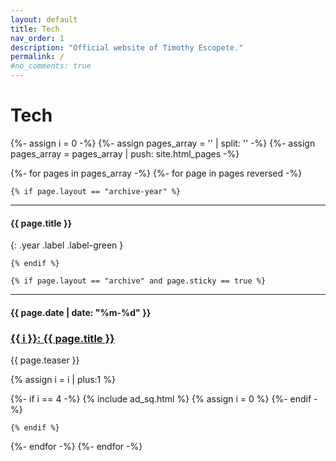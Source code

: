 ```yaml
---
layout: default
title: Tech
nav_order: 1
description: "Official website of Timothy Escopete."
permalink: /
#no_comments: true
---
```


<h1>Tech</h1>

{%- assign i = 0 -%}
{%- assign pages_array = '' | split: '' -%}
{%- assign pages_array = pages_array | push: site.html_pages -%}

{%- for pages in pages_array -%}
  {%- for page in pages reversed -%}

    {% if page.layout == "archive-year" %} 

----
#### {{ page.title }}
{: .year .label .label-green }

    {% endif %}

    {% if page.layout == "archive" and page.sticky == true %} 

----
<h4 class="date label">{{ page.date | date: "%m-%d" }}</h4>
<h3 class="break-link"><a href="{{ page.permalink }}">{{ i }}: {{ page.title }}</a></h3>
<p class="teaser">{{ page.teaser }}</p>

{% assign i = i | plus:1 %}

{%- if i == 4 -%}
  {% include ad_sq.html %}
  {% assign i = 0 %}
{%- endif -%}

    {% endif %}

  {%- endfor -%}
{%- endfor -%}
